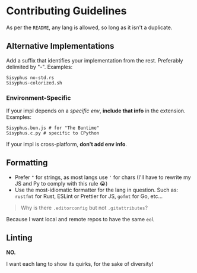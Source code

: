 # Contributing Guidelines
As per the `README`, any lang is allowed, so long as it isn't a duplicate.

## Alternative Implementations
Add a suffix that identifies your implementation from the rest. Preferably delimited by "-". Examples:
```
Sisyphus no-std.rs
Sisyphus-colorized.sh
```

### Environment-Specific
If your impl depends on a _specific env_, **include that info** in the extension. Examples:
```
Sisyphus.bun.js # for "The Buntime"
Sisyphus.c.py # specific to CPython
```

If your impl is cross-platform, **don't add env info**.

## Formatting
- Prefer `"` for strings, as most langs use `'` for chars (I'll have to rewrite my JS and Py to comply with this rule 😭)
- Use the most-idiomatic formatter for the lang in question. Such as: `rustfmt` for Rust, ESLint or Prettier for JS, `gofmt` for Go, etc...

> Why is there `.editorconfig` but not `.gitattributes`?

Because I want local and remote repos to have the same `eol`

## Linting
**NO.**

I want each lang to show its quirks, for the sake of diversity!
